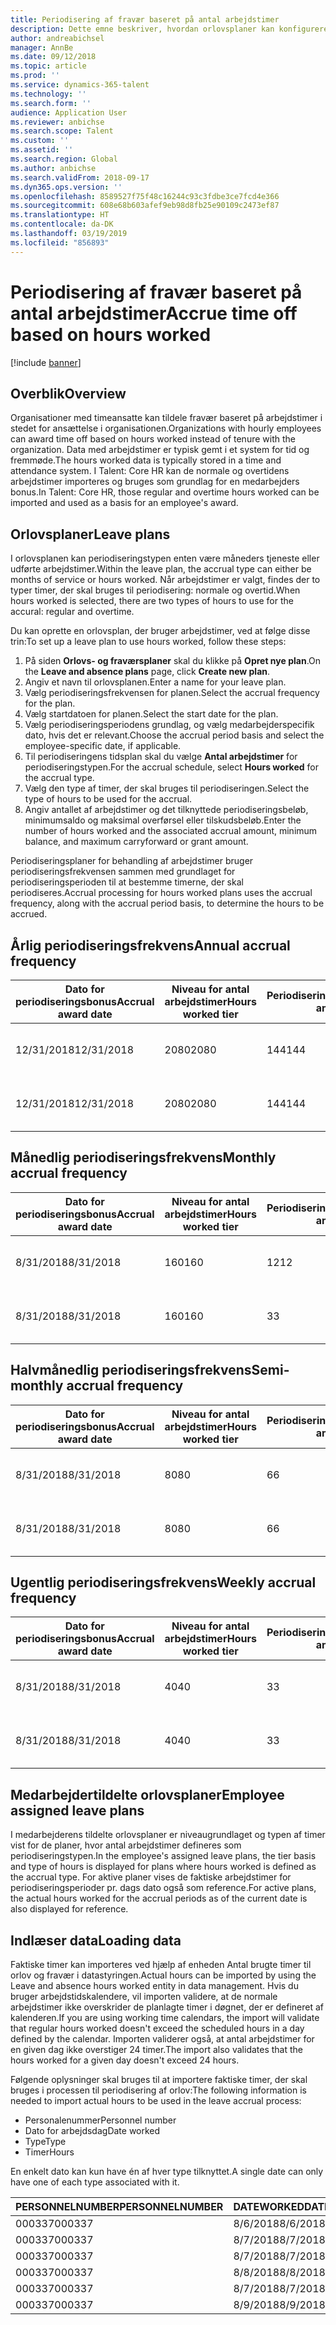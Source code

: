 ```yaml
---
title: Periodisering af fravær baseret på antal arbejdstimer
description: Dette emne beskriver, hvordan orlovsplaner kan konfigureres til at periodisere fravær baseret på timearbejde.
author: andreabichsel
manager: AnnBe
ms.date: 09/12/2018
ms.topic: article
ms.prod: ''
ms.service: dynamics-365-talent
ms.technology: ''
ms.search.form: ''
audience: Application User
ms.reviewer: anbichse
ms.search.scope: Talent
ms.custom: ''
ms.assetid: ''
ms.search.region: Global
ms.author: anbichse
ms.search.validFrom: 2018-09-17
ms.dyn365.ops.version: ''
ms.openlocfilehash: 8589527f75f48c16244c93c3fdbe3ce7fcd4e366
ms.sourcegitcommit: 608e68b603afef9eb98d8fb25e90109c2473ef87
ms.translationtype: HT
ms.contentlocale: da-DK
ms.lasthandoff: 03/19/2019
ms.locfileid: "856893"
---
```

# <a name="accrue-time-off-based-on-hours-worked"></a><span data-ttu-id="164d4-103">Periodisering af fravær baseret på antal arbejdstimer</span><span class="sxs-lookup"><span data-stu-id="164d4-103">Accrue time off based on hours worked</span></span>

[!include [banner](includes/banner.md)]


## <a name="overview"></a><span data-ttu-id="164d4-104">Overblik</span><span class="sxs-lookup"><span data-stu-id="164d4-104">Overview</span></span>

<span data-ttu-id="164d4-105">Organisationer med timeansatte kan tildele fravær baseret på arbejdstimer i stedet for ansættelse i organisationen.</span><span class="sxs-lookup"><span data-stu-id="164d4-105">Organizations with hourly employees can award time off based on hours worked instead of tenure with the organization.</span></span> <span data-ttu-id="164d4-106">Data med arbejdstimer er typisk gemt i et system for tid og fremmøde.</span><span class="sxs-lookup"><span data-stu-id="164d4-106">The hours worked data is typically stored in a time and attendance system.</span></span> <span data-ttu-id="164d4-107">I Talent: Core HR kan de normale og overtidens arbejdstimer importeres og bruges som grundlag for en medarbejders bonus.</span><span class="sxs-lookup"><span data-stu-id="164d4-107">In Talent: Core HR, those regular and overtime hours worked can be imported and used as a basis for an employee's award.</span></span>

## <a name="leave-plans"></a><span data-ttu-id="164d4-108">Orlovsplaner</span><span class="sxs-lookup"><span data-stu-id="164d4-108">Leave plans</span></span>

<span data-ttu-id="164d4-109">I orlovsplanen kan periodiseringstypen enten være måneders tjeneste eller udførte arbejdstimer.</span><span class="sxs-lookup"><span data-stu-id="164d4-109">Within the leave plan, the accrual type can either be months of service or hours worked.</span></span> <span data-ttu-id="164d4-110">Når arbejdstimer er valgt, findes der to typer timer, der skal bruges til periodisering: normale og overtid.</span><span class="sxs-lookup"><span data-stu-id="164d4-110">When hours worked is selected, there are two types of hours to use for the accural: regular and overtime.</span></span>

<span data-ttu-id="164d4-111">Du kan oprette en orlovsplan, der bruger arbejdstimer, ved at følge disse trin:</span><span class="sxs-lookup"><span data-stu-id="164d4-111">To set up a leave plan to use hours worked, follow these steps:</span></span>

1. <span data-ttu-id="164d4-112">På siden **Orlovs- og fraværsplaner** skal du klikke på **Opret nye plan**.</span><span class="sxs-lookup"><span data-stu-id="164d4-112">On the **Leave and absence plans** page, click **Create new plan**.</span></span>
2. <span data-ttu-id="164d4-113">Angiv et navn til orlovsplanen.</span><span class="sxs-lookup"><span data-stu-id="164d4-113">Enter a name for your leave plan.</span></span>
3. <span data-ttu-id="164d4-114">Vælg periodiseringsfrekvensen for planen.</span><span class="sxs-lookup"><span data-stu-id="164d4-114">Select the accrual frequency for the plan.</span></span>
5. <span data-ttu-id="164d4-115">Vælg startdatoen for planen.</span><span class="sxs-lookup"><span data-stu-id="164d4-115">Select the start date for the plan.</span></span>
6. <span data-ttu-id="164d4-116">Vælg periodiseringsperiodens grundlag, og vælg medarbejderspecifik dato, hvis det er relevant.</span><span class="sxs-lookup"><span data-stu-id="164d4-116">Choose the accrual period basis and select the employee-specific date, if applicable.</span></span>
7. <span data-ttu-id="164d4-117">Til periodiseringens tidsplan skal du vælge **Antal arbejdstimer** for periodiseringstypen.</span><span class="sxs-lookup"><span data-stu-id="164d4-117">For the accrual schedule, select **Hours worked** for the accrual type.</span></span>
8. <span data-ttu-id="164d4-118">Vælg den type af timer, der skal bruges til periodiseringen.</span><span class="sxs-lookup"><span data-stu-id="164d4-118">Select the type of hours to be used for the accrual.</span></span>
9. <span data-ttu-id="164d4-119">Angiv antallet af arbejdstimer og det tilknyttede periodiseringsbeløb, minimumsaldo og maksimal overførsel eller tilskudsbeløb.</span><span class="sxs-lookup"><span data-stu-id="164d4-119">Enter the number of hours worked and the associated accrual amount, minimum balance, and maximum carryforward or grant amount.</span></span>

<span data-ttu-id="164d4-120">Periodiseringsplaner for behandling af arbejdstimer bruger periodiseringsfrekvensen sammen med grundlaget for periodiseringsperioden til at bestemme timerne, der skal periodiseres.</span><span class="sxs-lookup"><span data-stu-id="164d4-120">Accrual processing for hours worked plans uses the accrual frequency, along with the accrual period basis, to determine the hours to be accrued.</span></span>

## <a name="annual-accrual-frequency"></a><span data-ttu-id="164d4-121">Årlig periodiseringsfrekvens</span><span class="sxs-lookup"><span data-stu-id="164d4-121">Annual accrual frequency</span></span>

| <span data-ttu-id="164d4-122">Dato for periodiseringsbonus</span><span class="sxs-lookup"><span data-stu-id="164d4-122">Accrual award date</span></span>    | <span data-ttu-id="164d4-123">Niveau for antal arbejdstimer</span><span class="sxs-lookup"><span data-stu-id="164d4-123">Hours worked tier</span></span>    | <span data-ttu-id="164d4-124">Periodiseringsbeløb</span><span class="sxs-lookup"><span data-stu-id="164d4-124">Accrual amount</span></span>        | <span data-ttu-id="164d4-125">Datoer for antal arbejdstimer</span><span class="sxs-lookup"><span data-stu-id="164d4-125">Hours worked dates</span></span>   | <span data-ttu-id="164d4-126">Faktiske antal arbejdstimer</span><span class="sxs-lookup"><span data-stu-id="164d4-126">Hours worked actuals</span></span>| <span data-ttu-id="164d4-127">Bonus</span><span class="sxs-lookup"><span data-stu-id="164d4-127">Award</span></span>               |
| --------------------- | -------------------- | --------------------- | -------------------- |-------------------- |-------------------- |
| <span data-ttu-id="164d4-128">12/31/2018</span><span class="sxs-lookup"><span data-stu-id="164d4-128">12/31/2018</span></span>            | <span data-ttu-id="164d4-129">2080</span><span class="sxs-lookup"><span data-stu-id="164d4-129">2080</span></span>                 | <span data-ttu-id="164d4-130">144</span><span class="sxs-lookup"><span data-stu-id="164d4-130">144</span></span>                   | <span data-ttu-id="164d4-131">01-01-2018 til 31-12-2018</span><span class="sxs-lookup"><span data-stu-id="164d4-131">1/1/2018-12/31/2018</span></span>  | <span data-ttu-id="164d4-132">2085</span><span class="sxs-lookup"><span data-stu-id="164d4-132">2085</span></span>                | <span data-ttu-id="164d4-133">144</span><span class="sxs-lookup"><span data-stu-id="164d4-133">144</span></span>                 |        
| <span data-ttu-id="164d4-134">12/31/2018</span><span class="sxs-lookup"><span data-stu-id="164d4-134">12/31/2018</span></span>            | <span data-ttu-id="164d4-135">2080</span><span class="sxs-lookup"><span data-stu-id="164d4-135">2080</span></span>                 | <span data-ttu-id="164d4-136">144</span><span class="sxs-lookup"><span data-stu-id="164d4-136">144</span></span>                   | <span data-ttu-id="164d4-137">01-01-2018 til 31-12-2018</span><span class="sxs-lookup"><span data-stu-id="164d4-137">1/1/2018-12/31/2018</span></span>  | <span data-ttu-id="164d4-138">2000</span><span class="sxs-lookup"><span data-stu-id="164d4-138">2000</span></span>                | <span data-ttu-id="164d4-139">0</span><span class="sxs-lookup"><span data-stu-id="164d4-139">0</span></span>                 |


## <a name="monthly-accrual-frequency"></a><span data-ttu-id="164d4-140">Månedlig periodiseringsfrekvens</span><span class="sxs-lookup"><span data-stu-id="164d4-140">Monthly accrual frequency</span></span>

| <span data-ttu-id="164d4-141">Dato for periodiseringsbonus</span><span class="sxs-lookup"><span data-stu-id="164d4-141">Accrual award date</span></span>    | <span data-ttu-id="164d4-142">Niveau for antal arbejdstimer</span><span class="sxs-lookup"><span data-stu-id="164d4-142">Hours worked tier</span></span>    | <span data-ttu-id="164d4-143">Periodiseringsbeløb</span><span class="sxs-lookup"><span data-stu-id="164d4-143">Accrual amount</span></span>        | <span data-ttu-id="164d4-144">Datoer for antal arbejdstimer</span><span class="sxs-lookup"><span data-stu-id="164d4-144">Hours worked dates</span></span>   | <span data-ttu-id="164d4-145">Faktiske antal arbejdstimer</span><span class="sxs-lookup"><span data-stu-id="164d4-145">Hours worked actuals</span></span>| <span data-ttu-id="164d4-146">Bonus</span><span class="sxs-lookup"><span data-stu-id="164d4-146">Award</span></span>               |
| --------------------- | -------------------- | --------------------- | -------------------- |-------------------- |-------------------- |
| <span data-ttu-id="164d4-147">8/31/2018</span><span class="sxs-lookup"><span data-stu-id="164d4-147">8/31/2018</span></span>             | <span data-ttu-id="164d4-148">160</span><span class="sxs-lookup"><span data-stu-id="164d4-148">160</span></span>                  | <span data-ttu-id="164d4-149">12</span><span class="sxs-lookup"><span data-stu-id="164d4-149">12</span></span>                    | <span data-ttu-id="164d4-150">01-08-2018 til 31-08-2018</span><span class="sxs-lookup"><span data-stu-id="164d4-150">8/1/2018-8/31/2018</span></span>   | <span data-ttu-id="164d4-151">184</span><span class="sxs-lookup"><span data-stu-id="164d4-151">184</span></span>                 | <span data-ttu-id="164d4-152">12</span><span class="sxs-lookup"><span data-stu-id="164d4-152">12</span></span>                  |        
| <span data-ttu-id="164d4-153">8/31/2018</span><span class="sxs-lookup"><span data-stu-id="164d4-153">8/31/2018</span></span>             | <span data-ttu-id="164d4-154">160</span><span class="sxs-lookup"><span data-stu-id="164d4-154">160</span></span>                  | <span data-ttu-id="164d4-155">3</span><span class="sxs-lookup"><span data-stu-id="164d4-155">3</span></span>                     | <span data-ttu-id="164d4-156">01-08-2018 til 31-08-2018</span><span class="sxs-lookup"><span data-stu-id="164d4-156">8/1/2018-8/31/2018</span></span>   | <span data-ttu-id="164d4-157">184</span><span class="sxs-lookup"><span data-stu-id="164d4-157">184</span></span>                 | <span data-ttu-id="164d4-158">3</span><span class="sxs-lookup"><span data-stu-id="164d4-158">3</span></span>                   |

## <a name="semi-monthly-accrual-frequency"></a><span data-ttu-id="164d4-159">Halvmånedlig periodiseringsfrekvens</span><span class="sxs-lookup"><span data-stu-id="164d4-159">Semi-monthly accrual frequency</span></span>

| <span data-ttu-id="164d4-160">Dato for periodiseringsbonus</span><span class="sxs-lookup"><span data-stu-id="164d4-160">Accrual award date</span></span>    | <span data-ttu-id="164d4-161">Niveau for antal arbejdstimer</span><span class="sxs-lookup"><span data-stu-id="164d4-161">Hours worked tier</span></span>    | <span data-ttu-id="164d4-162">Periodiseringsbeløb</span><span class="sxs-lookup"><span data-stu-id="164d4-162">Accrual amount</span></span>        | <span data-ttu-id="164d4-163">Datoer for antal arbejdstimer</span><span class="sxs-lookup"><span data-stu-id="164d4-163">Hours worked dates</span></span>   | <span data-ttu-id="164d4-164">Faktiske antal arbejdstimer</span><span class="sxs-lookup"><span data-stu-id="164d4-164">Hours worked actuals</span></span>| <span data-ttu-id="164d4-165">Bonus</span><span class="sxs-lookup"><span data-stu-id="164d4-165">Award</span></span>               |
| --------------------- | -------------------- | --------------------- | -------------------- |-------------------- |-------------------- |
| <span data-ttu-id="164d4-166">8/31/2018</span><span class="sxs-lookup"><span data-stu-id="164d4-166">8/31/2018</span></span>             | <span data-ttu-id="164d4-167">80</span><span class="sxs-lookup"><span data-stu-id="164d4-167">80</span></span>                   | <span data-ttu-id="164d4-168">6</span><span class="sxs-lookup"><span data-stu-id="164d4-168">6</span></span>                     | <span data-ttu-id="164d4-169">16-08-2018 til 31-08-2018</span><span class="sxs-lookup"><span data-stu-id="164d4-169">8/16/2018-8/31/2018</span></span>  | <span data-ttu-id="164d4-170">81</span><span class="sxs-lookup"><span data-stu-id="164d4-170">81</span></span>                  | <span data-ttu-id="164d4-171">6</span><span class="sxs-lookup"><span data-stu-id="164d4-171">6</span></span>                  |        
| <span data-ttu-id="164d4-172">8/31/2018</span><span class="sxs-lookup"><span data-stu-id="164d4-172">8/31/2018</span></span>             | <span data-ttu-id="164d4-173">80</span><span class="sxs-lookup"><span data-stu-id="164d4-173">80</span></span>                   | <span data-ttu-id="164d4-174">6</span><span class="sxs-lookup"><span data-stu-id="164d4-174">6</span></span>                     | <span data-ttu-id="164d4-175">16-08-2018 til 31-08-2018</span><span class="sxs-lookup"><span data-stu-id="164d4-175">8/16/2018-8/31/2018</span></span>  | <span data-ttu-id="164d4-176">75</span><span class="sxs-lookup"><span data-stu-id="164d4-176">75</span></span>                  | <span data-ttu-id="164d4-177">0</span><span class="sxs-lookup"><span data-stu-id="164d4-177">0</span></span>                   |

## <a name="weekly-accrual-frequency"></a><span data-ttu-id="164d4-178">Ugentlig periodiseringsfrekvens</span><span class="sxs-lookup"><span data-stu-id="164d4-178">Weekly accrual frequency</span></span>

| <span data-ttu-id="164d4-179">Dato for periodiseringsbonus</span><span class="sxs-lookup"><span data-stu-id="164d4-179">Accrual award date</span></span>    | <span data-ttu-id="164d4-180">Niveau for antal arbejdstimer</span><span class="sxs-lookup"><span data-stu-id="164d4-180">Hours worked tier</span></span>    | <span data-ttu-id="164d4-181">Periodiseringsbeløb</span><span class="sxs-lookup"><span data-stu-id="164d4-181">Accrual amount</span></span>        | <span data-ttu-id="164d4-182">Datoer for antal arbejdstimer</span><span class="sxs-lookup"><span data-stu-id="164d4-182">Hours worked dates</span></span>   | <span data-ttu-id="164d4-183">Faktiske antal arbejdstimer</span><span class="sxs-lookup"><span data-stu-id="164d4-183">Hours worked actuals</span></span>| <span data-ttu-id="164d4-184">Bonus</span><span class="sxs-lookup"><span data-stu-id="164d4-184">Award</span></span>               |
| --------------------- | -------------------- | --------------------- | -------------------- |-------------------- |-------------------- |
| <span data-ttu-id="164d4-185">8/31/2018</span><span class="sxs-lookup"><span data-stu-id="164d4-185">8/31/2018</span></span>             | <span data-ttu-id="164d4-186">40</span><span class="sxs-lookup"><span data-stu-id="164d4-186">40</span></span>                   | <span data-ttu-id="164d4-187">3</span><span class="sxs-lookup"><span data-stu-id="164d4-187">3</span></span>                     | <span data-ttu-id="164d4-188">27-08-2018 til 31-08-2018</span><span class="sxs-lookup"><span data-stu-id="164d4-188">8/27/2018-8/31/2018</span></span>  | <span data-ttu-id="164d4-189">42</span><span class="sxs-lookup"><span data-stu-id="164d4-189">42</span></span>                  | <span data-ttu-id="164d4-190">3</span><span class="sxs-lookup"><span data-stu-id="164d4-190">3</span></span>                  |        
| <span data-ttu-id="164d4-191">8/31/2018</span><span class="sxs-lookup"><span data-stu-id="164d4-191">8/31/2018</span></span>             | <span data-ttu-id="164d4-192">40</span><span class="sxs-lookup"><span data-stu-id="164d4-192">40</span></span>                   | <span data-ttu-id="164d4-193">3</span><span class="sxs-lookup"><span data-stu-id="164d4-193">3</span></span>                     | <span data-ttu-id="164d4-194">27-08-2018 til 31-08-2018</span><span class="sxs-lookup"><span data-stu-id="164d4-194">8/27/2018-8/31/2018</span></span>  | <span data-ttu-id="164d4-195">35</span><span class="sxs-lookup"><span data-stu-id="164d4-195">35</span></span>                  | <span data-ttu-id="164d4-196">0</span><span class="sxs-lookup"><span data-stu-id="164d4-196">0</span></span>                   |

## <a name="employee-assigned-leave-plans"></a><span data-ttu-id="164d4-197">Medarbejdertildelte orlovsplaner</span><span class="sxs-lookup"><span data-stu-id="164d4-197">Employee assigned leave plans</span></span>

<span data-ttu-id="164d4-198">I medarbejderens tildelte orlovsplaner er niveaugrundlaget og typen af timer vist for de planer, hvor antal arbejdstimer defineres som periodiseringstypen.</span><span class="sxs-lookup"><span data-stu-id="164d4-198">In the employee's assigned leave plans, the tier basis and type of hours is displayed for plans where hours worked is defined as the accrual type.</span></span> <span data-ttu-id="164d4-199">For aktive planer vises de faktiske arbejdstimer for periodiseringsperioder pr. dags dato også som reference.</span><span class="sxs-lookup"><span data-stu-id="164d4-199">For active plans, the actual hours worked for the accrual periods as of the current date is also displayed for reference.</span></span> 

## <a name="loading-data"></a><span data-ttu-id="164d4-200">Indlæser data</span><span class="sxs-lookup"><span data-stu-id="164d4-200">Loading data</span></span>

<span data-ttu-id="164d4-201">Faktiske timer kan importeres ved hjælp af enheden Antal brugte timer til orlov og fravær i datastyringen.</span><span class="sxs-lookup"><span data-stu-id="164d4-201">Actual hours can be imported by using the Leave and absence hours worked entity in data management.</span></span> <span data-ttu-id="164d4-202">Hvis du bruger arbejdstidskalendere, vil importen validere, at de normale arbejdstimer ikke overskrider de planlagte timer i døgnet, der er defineret af kalenderen.</span><span class="sxs-lookup"><span data-stu-id="164d4-202">If you are using working time calendars, the import will validate that regular hours worked doesn't exceed the scheduled hours in a day defined by the calendar.</span></span> <span data-ttu-id="164d4-203">Importen validerer også, at antal arbejdstimer for en given dag ikke overstiger 24 timer.</span><span class="sxs-lookup"><span data-stu-id="164d4-203">The import also validates that the hours worked for a given day doesn't exceed 24 hours.</span></span> 

<span data-ttu-id="164d4-204">Følgende oplysninger skal bruges til at importere faktiske timer, der skal bruges i processen til periodisering af orlov:</span><span class="sxs-lookup"><span data-stu-id="164d4-204">The following information is needed to import actual hours to be used in the leave accrual process:</span></span>

+ <span data-ttu-id="164d4-205">Personalenummer</span><span class="sxs-lookup"><span data-stu-id="164d4-205">Personnel number</span></span> 
+ <span data-ttu-id="164d4-206">Dato for arbejdsdag</span><span class="sxs-lookup"><span data-stu-id="164d4-206">Date worked</span></span>
+ <span data-ttu-id="164d4-207">Type</span><span class="sxs-lookup"><span data-stu-id="164d4-207">Type</span></span>
+ <span data-ttu-id="164d4-208">Timer</span><span class="sxs-lookup"><span data-stu-id="164d4-208">Hours</span></span>

<span data-ttu-id="164d4-209">En enkelt dato kan kun have én af hver type tilknyttet.</span><span class="sxs-lookup"><span data-stu-id="164d4-209">A single date can only have one of each type associated with it.</span></span>

| <span data-ttu-id="164d4-210">PERSONNELNUMBER</span><span class="sxs-lookup"><span data-stu-id="164d4-210">PERSONNELNUMBER</span></span>       | <span data-ttu-id="164d4-211">DATEWORKED</span><span class="sxs-lookup"><span data-stu-id="164d4-211">DATEWORKED</span></span>           | <span data-ttu-id="164d4-212">TYPE</span><span class="sxs-lookup"><span data-stu-id="164d4-212">TYPE</span></span>                  | <span data-ttu-id="164d4-213">HOURS</span><span class="sxs-lookup"><span data-stu-id="164d4-213">HOURS</span></span>                |
| --------------------- | -------------------- | --------------------- | -------------------- |
| <span data-ttu-id="164d4-214">000337</span><span class="sxs-lookup"><span data-stu-id="164d4-214">000337</span></span>                | <span data-ttu-id="164d4-215">8/6/2018</span><span class="sxs-lookup"><span data-stu-id="164d4-215">8/6/2018</span></span>             | <span data-ttu-id="164d4-216">Regulær</span><span class="sxs-lookup"><span data-stu-id="164d4-216">Regular</span></span>               | <span data-ttu-id="164d4-217">8</span><span class="sxs-lookup"><span data-stu-id="164d4-217">8</span></span>                    |       
| <span data-ttu-id="164d4-218">000337</span><span class="sxs-lookup"><span data-stu-id="164d4-218">000337</span></span>                | <span data-ttu-id="164d4-219">8/7/2018</span><span class="sxs-lookup"><span data-stu-id="164d4-219">8/7/2018</span></span>             | <span data-ttu-id="164d4-220">Regulær</span><span class="sxs-lookup"><span data-stu-id="164d4-220">Regular</span></span>               | <span data-ttu-id="164d4-221">8</span><span class="sxs-lookup"><span data-stu-id="164d4-221">8</span></span>                    |
| <span data-ttu-id="164d4-222">000337</span><span class="sxs-lookup"><span data-stu-id="164d4-222">000337</span></span>                | <span data-ttu-id="164d4-223">8/7/2018</span><span class="sxs-lookup"><span data-stu-id="164d4-223">8/7/2018</span></span>             | <span data-ttu-id="164d4-224">Overtid</span><span class="sxs-lookup"><span data-stu-id="164d4-224">Overtime</span></span>              | <span data-ttu-id="164d4-225">3</span><span class="sxs-lookup"><span data-stu-id="164d4-225">3</span></span>                    |
| <span data-ttu-id="164d4-226">000337</span><span class="sxs-lookup"><span data-stu-id="164d4-226">000337</span></span>                | <span data-ttu-id="164d4-227">8/8/2018</span><span class="sxs-lookup"><span data-stu-id="164d4-227">8/8/2018</span></span>             | <span data-ttu-id="164d4-228">Regulær</span><span class="sxs-lookup"><span data-stu-id="164d4-228">Regular</span></span>               | <span data-ttu-id="164d4-229">8</span><span class="sxs-lookup"><span data-stu-id="164d4-229">8</span></span>                    |
| <span data-ttu-id="164d4-230">000337</span><span class="sxs-lookup"><span data-stu-id="164d4-230">000337</span></span>                | <span data-ttu-id="164d4-231">8/7/2018</span><span class="sxs-lookup"><span data-stu-id="164d4-231">8/7/2018</span></span>             | <span data-ttu-id="164d4-232">Regulær</span><span class="sxs-lookup"><span data-stu-id="164d4-232">Regular</span></span>               | <span data-ttu-id="164d4-233">8</span><span class="sxs-lookup"><span data-stu-id="164d4-233">8</span></span>                    |
| <span data-ttu-id="164d4-234">000337</span><span class="sxs-lookup"><span data-stu-id="164d4-234">000337</span></span>                | <span data-ttu-id="164d4-235">8/9/2018</span><span class="sxs-lookup"><span data-stu-id="164d4-235">8/9/2018</span></span>             | <span data-ttu-id="164d4-236">Regulær</span><span class="sxs-lookup"><span data-stu-id="164d4-236">Regular</span></span>               | <span data-ttu-id="164d4-237">8</span><span class="sxs-lookup"><span data-stu-id="164d4-237">8</span></span>                    |
